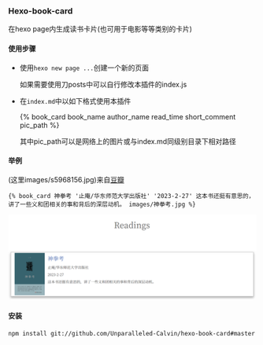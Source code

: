 ### Hexo-book-card

在hexo page内生成读书卡片(也可用于电影等等类别的卡片)

#### 使用步骤

- 使用`hexo new page ...`创建一个新的页面

  如果需要使用刀posts中可以自行修改本插件的index.js

- 在`index.md`中以如下格式使用本插件

  {% book_card book_name author_name read_time short_comment pic_path %}

  其中pic_path可以是网络上的图片或与index.md同级别目录下相对路径

#### 举例

(这里images/s5968156.jpg)来自[豆瓣](https://img9.doubanio.com/view/subject/s/public/s5968156.jpg)

```
{% book_card 神拳考 '止庵/华东师范大学出版社' '2023-2-27' 这本书还挺有意思的，讲了一些义和团相关的事和背后的深层动机。 images/神拳考.jpg %}
```

![example](example.png)

#### 安装

```
npm install git://github.com/Unparalleled-Calvin/hexo-book-card#master
```
